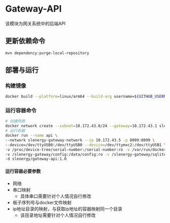 # Gateway-API
该模块为网关系统中的后端API

## 更新依赖命令
```bash
mvn dependency:purge-local-repository
```

## 部署与运行
### 构建镜像
```bash
docker build --platform=linux/arm64 --build-arg username=${GITHUB_USERNAME} --build-arg password=${GITHUB_TOKEN} --force-rm -t slenergy/gateway-api:1.0 .
```

### 运行容器命令
```bash
# 创建网络
docker network create --subnet=10.172.43.0/24 --gateway=10.172.43.1 slenergy-gateway-network
# 运行容器
docker run --name api \
--network slenergy-gateway-network --ip 10.172.43.5 -p 8099:8099 \
--device=/dev/ttyUSB0:/dev/ttyUSB0 --device=/dev/ttymxc2:/dev/ttyUSB1 \
-v /proc/device-tree/serial-number:/serial-number:ro -v /var/run/docker.sock:/var/run/docker.sock:ro \
-v /slenergy-gateway/config:/data/config:ro -v /slenergy-gateway/sqlite:/data/sqlite:rw \
-d slenergy/gateway-api:1.0
```

#### 运行容器必要参数
- 网络
- 串口映射
  - 具体串口需要针对个人情况自行修改
- 板子序列号与docker文件映射
- ip地址目录的映射，与获取ip地址的容器映射同一个目录
  - 该目录地址需要针对个人情况自行修改